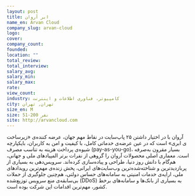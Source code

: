 ```yaml
---
layout: post
title: ابر آروان
name_en: Arvan Cloud
company_slug: arvan-cloud
logo: 
cover: 
company_count:
founded:
location: ""
total_review: 
total_interview: 
salary_avg: 
salary_min: 
salary_max: 
rate: 
view_count: 
industry: کامپیوتر، فناوری اطلاعات و اینترنت
city: تهران, تهران
size_en: M
size: 51-200 نفر
site: http://arvancloud.com
---
```


آروان با در اختیار داشتن ۲۵ پاپ‌سایت در نقاط مهم جهان، عرضه کننده‌ی «زیرساخت یکپارچه‌‎‌ی ابری» است که در عین عرضه‌ی خدماتی کامل، با کیفیت و امن به کاربران، با شیوه‌ی پرداخت هزینه به تناسب مصرف (pay-as-you-go)، بسیار مقرون به‌صرفه است.  معماری اصلی محصولات آروان را گروهی از نفرات برتر المپیادهای ملی و جهانی، هم‌گام با دانش روز دنیا، طراحی و پیاده‌سازی کرده‌اند.  سرویس‌دهی به بسیاری از پربازدیدترین و شناخته‌شده‌ترین وب‌سایت‌های ایرانی، پخش زنده‌ی مهم‌ترین رویدادهای ملی، ارایه‌ی خدمات امنیتی به سامانه‌های حساس دولتی، هم‌چنین جلوگیری از حملات بی‌سابقه‌ی منع سرویس توزیع‌شده (DDoS) به بسیاری از بانک‌ها و سامانه‌های برخط کشور، مهم‌ترین اقدامات این شرکت بوده است.
